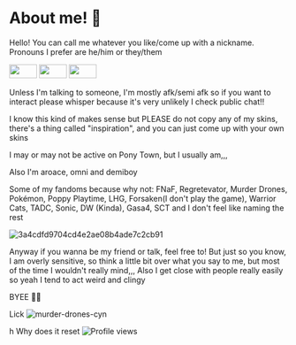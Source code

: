 # About me! 🥌
Hello! You can call me whatever you like/come up with a nickname. Pronouns I prefer are he/him or they/them 

<img src="https://img1.picmix.com/output/stamp/thumb/5/2/3/8/1968325_bdfad.gif" width="50" height="25" /> <img src="[https://img1.picmix.com/output/stamp/thumb/5/2/3/8/1968325_bdfad.gif](https://img1.picmix.com/output/stamp/thumb/2/6/7/1/1981762_44ddd.gif)" width="50" height="25" /> <img src="[https://img1.picmix.com/output/stamp/thumb/5/2/3/8/1968325_bdfad.gif](https://img1.picmix.com/output/stamp/normal/9/6/0/3/2723069_7d0d1.gif)" width="50" height="25" />

Unless I'm talking to someone, I'm mostly afk/semi afk so if you want to interact please whisper because it's very unlikely I check public chat!!

I know this kind of makes sense but PLEASE do not copy any of my skins, there's a thing called "inspiration", and you can just come up with your own skins

I may or may not be active on Pony Town, but I usually am,,,

Also I'm aroace, omni and demiboy

Some of my fandoms because why not: FNaF, Regretevator, Murder Drones, Pokémon, Poppy Playtime, LHG, Forsaken(I don't play the game), Warrior Cats, TADC, Sonic, DW (Kinda), Gasa4, SCT and I don't feel like naming the rest

![3a4cdfd9704cd4e2ae08b4ade7c2cb91](https://github.com/user-attachments/assets/9cafc977-cc03-4018-9c8d-9905d5716812)

Anyway if you wanna be my friend or talk, feel free to! But just so you know, I am overly sensitive, so think a little bit over what you say to me, but most of the time I wouldn't really mind,,, Also I get close with people really easily so yeah I tend to act weird and clingy

BYEE 👋😼

Lick
![murder-drones-cyn](https://github.com/user-attachments/assets/e3aca81d-4a29-42dc-885a-b4983a24fad6)




h Why does it reset 
![Profile views](https://komarev.com/ghpvc/?username=CynDotEXE)
